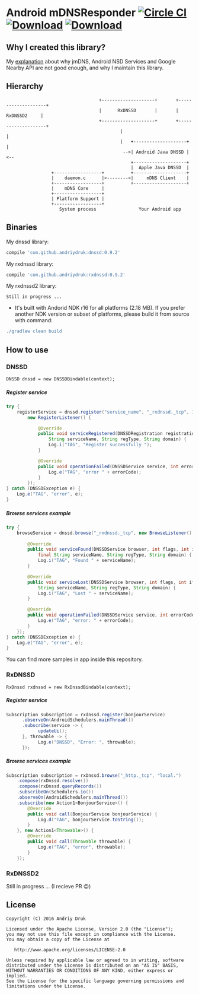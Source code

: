 # Android mDNSResponder [![Circle CI](https://circleci.com/gh/andriydruk/RxDNSSD.svg?style=shield&circle-token=5f0cb1ee907a20bdb08aa4b073b5690afbaaabe1)](https://circleci.com/gh/andriydruk/RxDNSSD) [![Download](https://api.bintray.com/packages/andriydruk/maven/dnssd/images/download.svg)](https://bintray.com/andriydruk/maven/rxdnssd/_latestVersion) [![Download](https://api.bintray.com/packages/andriydruk/maven/rxdnssd/images/download.svg)](https://bintray.com/andriydruk/maven/rxdnssd/_latestVersion)



## Why I created this library?
My [explanation](http://andriydruk.com/post/mdnsresponder/) about why jmDNS, Android NSD Services and Google Nearby API are not good enough, and why I maintain this library.

## Hierarchy

```
                                   +--------------------+       +--------------------+
                                   |      RxDNSSD       |       |       RxDNSSD2     |
                                   +--------------------+       +--------------------+
                                           |                            |
                                           |   +--------------------+   |
                                            -->| Android Java DNSSD |<--
                                               +--------------------+
                                               |  Apple Java DNSSD  |
                 +------------------+          +--------------------+
                 |    daemon.c      |<-------->|     mDNS Client    |
                 +------------------+          +--------------------+
                 |    mDNS Core     |
                 +------------------+
                 | Platform Support |
                 +------------------+
                    System process                Your Android app

```

## Binaries

My dnssd library:

```groovy
compile 'com.github.andriydruk:dnssd:0.9.2'
```

My rxdnssd library:

```groovy
compile 'com.github.andriydruk:rxdnssd:0.9.2'
```

My rxdnssd2 library:

```
Still in progress ...
```

* It's built with Andorid NDK r16 for all platforms (2.18 MB). If you prefer another NDK version or subset of platforms, please build it from source with command:

```groovy
./gradlew clean build
```

## How to use

### DNSSD

```
DNSSD dnssd = new DNSSDBindable(context); 
```

##### Register service
```java
try {
	registerService = dnssd.register("service_name", "_rxdnssd._tcp", 123,  
   		new RegisterListener() {

			@Override
			public void serviceRegistered(DNSSDRegistration registration, int flags, 
				String serviceName, String regType, String domain) {
				Log.i("TAG", "Register successfully ");
			}

			@Override
         	public void operationFailed(DNSSDService service, int errorCode) {
				Log.e("TAG", "error " + errorCode);
        	}
   		});
} catch (DNSSDException e) {
	Log.e("TAG", "error", e);
}
```

##### Browse services example
```java
try {
	browseService = dnssd.browse("_rxdnssd._tcp", new BrowseListener() {
                
 		@Override
		public void serviceFound(DNSSDService browser, int flags, int ifIndex, 
			final String serviceName, String regType, String domain) {
			Log.i("TAG", "Found " + serviceName);
		}

		@Override
		public void serviceLost(DNSSDService browser, int flags, int ifIndex, 
			String serviceName, String regType, String domain) {
			Log.i("TAG", "Lost " + serviceName);
		}

		@Override
		public void operationFailed(DNSSDService service, int errorCode) {
			Log.e("TAG", "error: " + errorCode);
		}        
	});
} catch (DNSSDException e) {
	Log.e("TAG", "error", e);
}
```

You can find more samples in app inside this repository.

### RxDNSSD

```
RxDnssd rxdnssd = new RxDnssdBindable(context); 
```

##### Register service
```java
Subscription subscription = rxdnssd.register(bonjourService)
      .observeOn(AndroidSchedulers.mainThread())
      .subscribe(service -> {
      		updateUi();
      }, throwable -> {
        	Log.e("DNSSD", "Error: ", throwable);
      });
```

##### Browse services example
```java
Subscription subscription = rxDnssd.browse("_http._tcp", "local.")
	.compose(rxDnssd.resolve())
    .compose(rxDnssd.queryRecords())
    .subscribeOn(Schedulers.io())
    .observeOn(AndroidSchedulers.mainThread())
    .subscribe(new Action1<BonjourService>() {
    	@Override
        public void call(BonjourService bonjourService) {
        	Log.d("TAG", bonjourService.toString());
        }
    }, new Action1<Throwable>() {
        @Override
        public void call(Throwable throwable) {
        	Log.e("TAG", "error", throwable);
        }
	});
```

### RxDNSSD2

Still in progress ... (I recieve PR 😉)

License
-------
	Copyright (C) 2016 Andriy Druk

    Licensed under the Apache License, Version 2.0 (the "License");
    you may not use this file except in compliance with the License.
    You may obtain a copy of the License at

       http://www.apache.org/licenses/LICENSE-2.0

    Unless required by applicable law or agreed to in writing, software
    distributed under the License is distributed on an "AS IS" BASIS,
    WITHOUT WARRANTIES OR CONDITIONS OF ANY KIND, either express or implied.
    See the License for the specific language governing permissions and
    limitations under the License.

